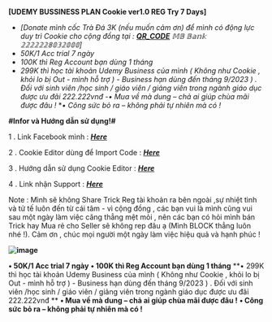 **[UDEMY BUSSINESS PLAN Cookie ver1.0 REG Try 7 Days]** 

- *[Donate mình cốc Trà Đá 3K (nếu muốn cảm ơn) để mình có động lực duy trì Cookie cho cộng đồng tại : [***QR_CODE***](https://www.facebook.com/stories/589846576387529/?source=profile_highlight&view_single=false) 𝕄𝔹 𝔹𝕒𝕟𝕜 𝟚𝟚𝟚𝟚𝟚𝟚𝟠𝟘𝟛𝟚𝟘𝟘𝟘]*
- *50K/1 Acc trial 7 ngày*
- *100K thì Reg Account bạn dùng 1 tháng* 
- *299K thì học tài khoản Udemy Business của mình ( Không như Cookie , khỏi lo bị Out - mình hỗ trợ ) - Business hạn dùng đến tháng 9/2023 ) . Đối với sinh viên /học sinh / giáo viên / giảng viên trong ngành giáo dục được ưu đãi 222.222vnđ*
-*•	Mua về mà dung – chả ai giúp chùa mãi được đâu !*
**•	Công sức bỏ ra – không phải tự nhiên mà có !*

**#Infor và Hướng dẫn sử dụng!#**

1 . Link Facebook mình : [***Here***](https://www.facebook.com/N.V.D.283/)

2 . Cookie Editor dùng để Import Code : [***Here***](https://chrome.google.com/webstore/detail/cookie-editor/hlkenndednhfkekhgcdicdfddnkalmdm)

3 . Hướng dẫn sử dụng Cookie Editor : [***Here***](https://youtu.be/IUCZX0dzrN4)

4 . Link nhận Support : [***Here***](https://www.facebook.com/photo?fbid=3330306193873101&set=a.1387699194800487)

Note : Mình sẽ không Share Trick Reg tài khoản ra bên ngoài ,sự nhiệt tình và tử tế luôn đến từ cái tâm - vì cộng đồng , các bạn vui là mình cũng vui sau một ngày làm việc căng thẳng mệt mỏi ,  nên các bạn có hỏi mình bán Trick hay Mua rẻ cho Seller sẽ không rep đâu ạ (Mình BLOCK thẳng luôn nhé !). Cảm ơn , chúc mọi người một ngày làm việc hiệu quả và hạnh phúc !

**![image](https://user-images.githubusercontent.com/24869201/224574736-bb75352a-5def-4d35-a14f-0986706d09d8.png)**


**•	50K/1 Acc trial 7 ngày**
**•	100K thì Reg Account bạn dùng 1 tháng**
**•	299K thì học tài khoản Udemy Business của mình ( Không như Cookie , khỏi lo bị Out - mình hỗ trợ ) - Business hạn dùng đến tháng 9/2023 ) . Đối với sinh viên /học sinh / giáo viên / giảng viên trong ngành giáo dục được ưu đãi 222.222vnđ **
**•	Mua về mà dung – chả ai giúp chùa mãi được đâu !**
**•	Công sức bỏ ra – không phải tự nhiên mà có !**
